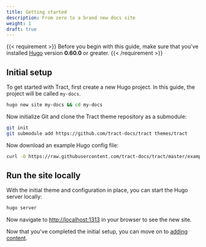 ```yaml
---
title: Getting started
description: From zero to a brand new docs site
weight: 1
draft: true
---
```


{{< requirement >}}
Before you begin with this guide, make sure that you've installed [Hugo](https://gohugo.io) version **0.60.0** or greater.
{{< /requirement >}}

## Initial setup

To get started with Tract, first create a new Hugo project. In this guide, the project will be called `my-docs`.

```bash
hugo new site my-docs && cd my-docs
```

Now initialize Git and clone the Tract theme repository as a submodule:

```bash
git init
git submodule add https://github.com/tract-docs/tract themes/tract
```

Now download an example Hugo config file:

```bash
curl -O https://raw.githubusercontent.com/tract-docs/tract/master/exampleSite/config.toml
```

## Run the site locally

With the initial theme and configuration in place, you can start the Hugo server locally:

```bash
hugo server
```

Now navigate to [http://localhost:1313](http://localhost:1313) in your browser to see the new site.

Now that you've completed the initial setup, you can move on to [adding content](add-content).
